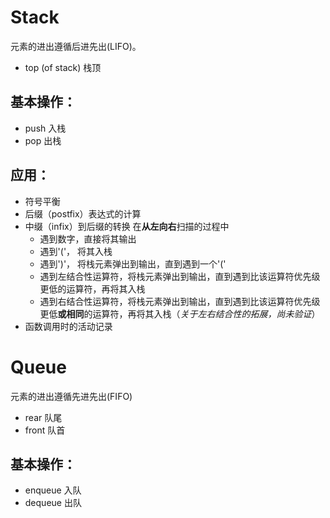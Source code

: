 # Stack  
元素的进出遵循后进先出(LIFO)。  
* top (of stack) 栈顶
## 基本操作：
* push 入栈
* pop 出栈
## 应用：
* 符号平衡
* 后缀（postfix）表达式的计算
* 中缀（infix）到后缀的转换
    在**从左向右**扫描的过程中
    * 遇到数字，直接将其输出
    * 遇到'('， 将其入栈
    * 遇到')'， 将栈元素弹出到输出，直到遇到一个'('
    * 遇到左结合性运算符，将栈元素弹出到输出，直到遇到比该运算符优先级更低的运算符，再将其入栈
    * 遇到右结合性运算符，将栈元素弹出到输出，直到遇到比该运算符优先级更低**或相同**的运算符，再将其入栈（*关于左右结合性的拓展，尚未验证*）
* 函数调用时的活动记录

# Queue
元素的进出遵循先进先出(FIFO)
* rear 队尾
* front 队首
## 基本操作：
* enqueue 入队
* dequeue 出队